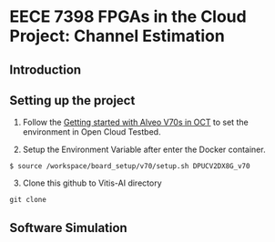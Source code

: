 # EECE 7398 FPGAs in the Cloud Project: Channel Estimation

## Introduction

## Setting up the project
1. Follow the [Getting started with Alveo V70s in OCT](https://github.com/OCT-FPGA/versal-tutorials/blob/main/v70-getting-started.md) to set the environment in Open Cloud Testbed.

   
2. Setup the Environment Variable after enter the Docker container.

```
$ source /workspace/board_setup/v70/setup.sh DPUCV2DX8G_v70
```

3. Clone this github to Vitis-AI directory

```
git clone
```

## Software Simulation
